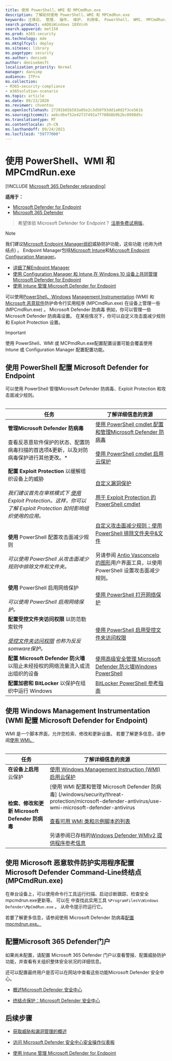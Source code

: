 ```yaml
---
title: 使用 PowerShell、WMI 和 MPCmdRun.exe
description: 了解如何使用 PowerShell、WMI 和 MPCmdRun.exe
keywords: 迁移后， 管理， 操作， 维护， 利用率， PowerShell， WMI， MPCmdRun.exe， Microsoft Defender for Endpoint， edr
search.product: eADQiWindows 10XVcnh
search.appverid: met150
ms.prod: m365-security
ms.technology: mde
ms.mktglfcycl: deploy
ms.sitesec: library
ms.pagetype: security
ms.author: deniseb
author: denisebmsft
localization_priority: Normal
manager: dansimp
audience: ITPro
ms.collection:
- M365-security-compliance
- m365solution-scenario
ms.topic: article
ms.date: 09/23/2020
ms.reviewer: chventou
ms.openlocfilehash: 27391b65b583a05e2c3d50f93dd1a0d2f3ce561b
ms.sourcegitcommit: aebcdbef52e42f37492a7f780b8b9b2bc0998d5c
ms.translationtype: MT
ms.contentlocale: zh-CN
ms.lasthandoff: 09/24/2021
ms.locfileid: "59777000"
---
```

# <a name="manage-microsoft-defender-for-endpoint-with-powershell-wmi-and-mpcmdrunexe"></a>使用 PowerShell、WMI 和 MPCmdRun.exe

[!INCLUDE [Microsoft 365 Defender rebranding](../../includes/microsoft-defender.md)]

**适用于：**
- [Microsoft Defender for Endpoint](https://go.microsoft.com/fwlink/p/?linkid=2154037)
- [Microsoft 365 Defender](https://go.microsoft.com/fwlink/?linkid=2118804)

> 希望体验 Microsoft Defender for Endpoint？ [注册免费试用版](https://signup.microsoft.com/create-account/signup?products=7f379fee-c4f9-4278-b0a1-e4c8c2fcdf7e&ru=https://aka.ms/MDEp2OpenTrial?ocid=docs-wdatp-exposedapis-abovefoldlink)。

> [!NOTE]
> 我们建议[Microsoft Endpoint Manager组织](/mem)威胁防护功能，这些功能 (也称为终结点) 。 Endpoint Manager包括[Microsoft Intune](/mem/intune/fundamentals/what-is-intune)和[Microsoft Endpoint Configuration Manager](/mem/configmgr/core/understand/introduction)。
>
> - [详细了解Endpoint Manager](/mem/endpoint-manager-overview)
> - [使用 Configuration Manager 和 Intune 在 Windows 10 设备上共同管理 Microsoft Defender for Endpoint](manage-atp-post-migration-intune.md)
> - [使用 Intune 管理 Microsoft Defender for Endpoint](manage-atp-post-migration-intune.md)

可以使用[PowerShell、Windows](#configure-microsoft-defender-for-endpoint-with-powershell) [Management Instrumentation](#configure-microsoft-defender-for-endpoint-with-windows-management-instrumentation-wmi) (WMI) 和[Microsoft 恶意软件](#configure-microsoft-defender-for-endpoint-with-microsoft-malware-protection-command-line-utility-mpcmdrunexe)防护命令行实用程序 (MPCmdRun.exe) 在设备上管理一些 (MPCmdRun.exe) 。 Microsoft Defender 防病毒 例如，你可以管理一些Microsoft Defender 防病毒设置。 在某些情况下，你可以自定义攻击面减少规则和 Exploit Protection 设置。

> [!IMPORTANT]
> 使用 PowerShell、WMI 或 MCPmdRun.exe配置配置设置可能会覆盖使用 Intune 或 Configuration Manager 配置配置功能。

## <a name="configure-microsoft-defender-for-endpoint-with-powershell"></a>使用 PowerShell 配置 Microsoft Defender for Endpoint

可以使用 PowerShell 管理Microsoft Defender 防病毒、Exploit Protection 和攻击面减少规则。<br/><br/>

|任务|了解详细信息的资源|
|---|---|
|**管理Microsoft Defender 防病毒** <br/><br/> 查看反恶意软件保护的状态、配置防病毒扫描的首选项&更新，以及对防病毒保护进行其他更改。*|[使用 PowerShell cmdlet 配置和管理Microsoft Defender 防病毒](/windows/security/threat-protection/microsoft-defender-antivirus/use-powershell-cmdlets-microsoft-defender-antivirus) <br/><br/> [使用 PowerShell cmdlet 启用云保护](/windows/security/threat-protection/microsoft-defender-antivirus/enable-cloud-protection-microsoft-defender-antivirus#use-powershell-cmdlets-to-enable-cloud-delivered-protection)|
|**配置 Exploit Protection** 以缓解组织设备上的威胁 <br/><br/> *我们建议首先在审核模式下 [使用](/microsoft-365/security/defender-endpoint/evaluate-exploit-protection#powershell) Exploit Protection。这样，你可以了解 Exploit Protection 如何影响组织使用的应用。*|[自定义漏洞保护](/microsoft-365/security/defender-endpoint/customize-exploit-protection) <br/><br/> [用于 Exploit Protection 的 PowerShell cmdlet](/microsoft-365/security/defender-endpoint/customize-exploit-protection#powershell-reference)|
|**使用** PowerShell 配置攻击面减少规则 <br/><br/> *可以使用 PowerShell 从攻击面减少规则中排除文件和文件夹。*|[自定义攻击面减少规则：使用 PowerShell 排除文件夹中&文件](/microsoft-365/security/defender-endpoint/customize-attack-surface-reduction#use-powershell-to-exclude-files-and-folders) <br/><br/> 另请参阅 [Antio Vasconcelo 的图形](https://github.com/anvascon/MDATP_PoSh_Scripts/tree/master/ASR%20GUI)用户界面工具，以使用 PowerShell 设置攻击面减少规则。|
|**使用** PowerShell 启用网络保护 <br/><br/> *可以使用 PowerShell 启用网络保护。*|[使用 PowerShell 打开网络保护](/microsoft-365/security/defender-endpoint/enable-network-protection#powershell)|
|**配置受控文件夹访问权限** 以防范勒索软件 <br/><br/> *[受控文件夹访问权限](/microsoft-365/security/defender-endpoint/controlled-folders) 也称为反反somware保护。*|[使用 PowerShell 启用受控文件夹访问权限](/microsoft-365/security/defender-endpoint/enable-controlled-folders#powershell)|
|**配置 Microsoft Defender 防火墙** 以阻止未经授权的网络流量流入或流出组织的设备|[使用高级安全管理 Microsoft Defender 防火墙Windows PowerShell](/windows/security/threat-protection/windows-firewall/windows-firewall-with-advanced-security-administration-with-windows-powershell)|
|**配置加密和 BitLocker** 以保护在组织中运行 Windows|[BitLocker PowerShell 参考指南](/powershell/module/bitlocker/)|

## <a name="configure-microsoft-defender-for-endpoint-with-windows-management-instrumentation-wmi"></a>使用 Windows Management Instrumentation (WMI 配置 Microsoft Defender for Endpoint) 

WMI 是一个脚本界面，允许您检索、修改和更新设置。 若要了解更多信息，请参阅[使用 WMI。](/windows/win32/wmisdk/using-wmi)<br/><br/>

|任务|了解详细信息的资源|
|---|---|
|**在设备上启用** 云保护|[使用 Windows Management Instruction (WMI) 启用云保护](/windows/security/threat-protection/microsoft-defender-antivirus/enable-cloud-protection-microsoft-defender-antivirus#use-windows-management-instruction-wmi-to-enable-cloud-delivered-protection)|
|**检索、修改和更新 Microsoft Defender 防病毒**|[使用 WMI 配置和管理 Microsoft Defender 防病毒] (/windows/security/threat-protection/microsoft-defender-antivirus/use-wmi-microsoft-defender-antivirus <br/><br/> [查看可用 WMI 类和示例脚本的列表](/previous-versions/windows/desktop/defender/windows-defender-wmiv2-apis-portal) <br/><br/> 另请参阅已存档的[Windows Defender WMIv2 提供程序参考信息](/previous-versions/windows/desktop/defender/windows-defender-wmiv2-apis-portal?redirectedfrom=MSDN)|

## <a name="configure-microsoft-defender-for-endpoint-with-microsoft-malware-protection-command-line-utility-mpcmdrunexe"></a>使用 Microsoft 恶意软件防护实用程序配置 Microsoft Defender Command-Line终结点 (MPCmdRun.exe) 

在单台设备上，可以使用命令行工具运行扫描、启动诊断跟踪、检查安全mpcmdrun.exe更新等。 可以在 中查找此实用工具 `%ProgramFiles%\Windows Defender\MpCmdRun.exe` 。 从命令提示符运行它。

若要了解更多信息，请参阅使用 Microsoft Defender 防病毒[配置mpcmdrun.exe。 ](/windows/security/threat-protection/microsoft-defender-antivirus/command-line-arguments-microsoft-defender-antivirus)

## <a name="configure-your-microsoft-365-defender-portal"></a>配置Microsoft 365 Defender门户

如果尚未配置，请配置 Microsoft 365 Defender 门户以查看[](https://security.microsoft.com/)警报、配置威胁防护功能，并查看有关组织整体安全状况的详细信息。

还可以配置最终用户是否可以在网站中查看这些功能Microsoft Defender 安全中心。

- [概述Microsoft Defender 安全中心](/microsoft-365/security/defender-endpoint/use)

- [终结点保护：Microsoft Defender 安全中心](/mem/intune/protect/endpoint-protection-windows-10#microsoft-defender-security-center)

## <a name="next-steps"></a>后续步骤

- [获取威胁和漏洞管理的概述](/microsoft-365/security/defender-endpoint/next-gen-threat-and-vuln-mgt)

- [访问 Microsoft Defender 安全中心安全操作仪表板](/microsoft-365/security/defender-endpoint/security-operations-dashboard)

- [使用 Intune 管理 Microsoft Defender for Endpoint](manage-atp-post-migration-intune.md)

